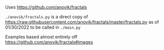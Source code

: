 Uses <https://github.com/anovik/fractals>

`./anovik/fractals.py` is a direct copy of <https://raw.githubusercontent.com/anovik/fractals/master/fractals.py> as of 01/30/2022
to be called in `./main.py`

Examples based almost entirely off <https://github.com/anovik/fractals#images>
